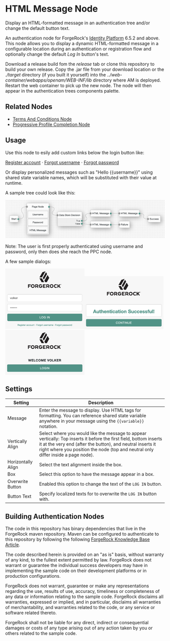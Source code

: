 # HTML Message Node
Display an HTML-formatted message in an authentication tree and/or change the default button text.

An authentication node for ForgeRock's [Identity Platform][forgerock_platform] 6.5.2 and above. This node allows you to display a dynamic HTML-formatted message in a configurable location during an authentication or registration flow and optionally change the default *Log In* button's text.


Download a release build fom the *release* tab or clone this repository to build your own release. Copy the .jar file from your download location or the *./target* directory (if you built it yourself) into the *../web-container/webapps/openam/WEB-INF/lib* directory where AM is deployed.  Restart the web container to pick up the new node.  The node will then appear in the authentication trees components palette.


## Related Nodes
- <a href="https://github.com/vscheuber/TermsAndConditionsNode">Terms And Conditions Node</a>
- <a href="https://github.com/vscheuber/ProgressiveProfileCompletion">Progressive Profile Completion Node</a>


## Usage
Use this node to esily add custom links below the login button like: <p><a href="https://am.mytestrun.com/openam/?service=register">Register account</a> <span>·</span> <a href="https://am.mytestrun.com/user/#/forgotusername">Forgot username</a> <span>·</span> <a href="https://am.mytestrun.com/user/#/passwordreset">Forgot password</a></p> Or display personalized messages such as "Hello {{username}}" using shared state variable names, which will be substituted with their value at runtime.

A sample tree could look like this:

![ScreenShot of a sample tree](./example_tree.png)

Note: The user is first properly authenticated using username and password, only then does she reach the PPC node.

A few sample dialogs:

<img src="./example_dialog_footer.png" alt="Footer with links" width="250"/><img src="./example_dialog_message.png" alt="Message with custom button text" width="250"/><img src="./example_dialog_variable.png" alt="Personalized greeting" width="250"/>

## Settings
Setting             | Description
------------------- | -----------
Message | Enter the message to display. Use HTML tags for formatting. You can reference shared state variable anywhere in your message using the <code>{{variable}}</code> notation.
Vertically Align | Select where you would like the message to appear vertically: Top inserts it before the first field, bottom inserts it at the very end (after the button), and neutral inserts it right where you position the node (top and neutral only differ inside a page node).
Horizontally Align | Select the text alignment inside the box.
Box | Select this option to have the message appear in a box.
Overwrite Button | Enabled this option to change the text of the <code>LOG IN</code> button.
Button Text | Specify localized texts for to overwrite the <code>LOG IN</code> button with.

## Building Authentication Nodes
The code in this repository has binary dependencies that live in the ForgeRock maven repository. Maven can be configured to authenticate to this repository by following the following [ForgeRock Knowledge Base Article](https://backstage.forgerock.com/knowledge/kb/article/a74096897).


The code described herein is provided on an "as is" basis, without warranty of any kind, to the fullest extent permitted by law. ForgeRock does not warrant or guarantee the individual success developers may have in implementing the sample code on their development platforms or in production configurations.

ForgeRock does not warrant, guarantee or make any representations regarding the use, results of use, accuracy, timeliness or completeness of any data or information relating to the sample code. ForgeRock disclaims all warranties, expressed or implied, and in particular, disclaims all warranties of merchantability, and warranties related to the code, or any service or software related thereto.

ForgeRock shall not be liable for any direct, indirect or consequential damages or costs of any type arising out of any action taken by you or others related to the sample code.

[forgerock_platform]: https://www.forgerock.com/platform/